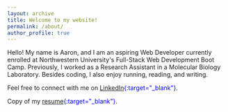 ```yaml
---
layout: archive
title: Welcome to my website!
permalink: /about/
author_profile: true
---
```


Hello! My name is Aaron, and I am an aspiring Web Developer currently enrolled at Northwestern University's Full-Stack Web Development Boot Camp. Previously, I worked as a Research Assistant in a Molecular Biology Laboratory. Besides coding, I also enjoy running, reading, and writing.

Feel free to connect with me on <span style="color:blue">[LinkedIn][linkedin]{:target="_blank"}</span>.

Copy of my <span style="color:blue">[resume][resume]{:target="_blank"}</span>.

[linkedin]: https://www.linkedin.com/in/aaron-trierweiler-785b7465/
[resume]: /downloads/trierweilerResume.pdf
[bootcamp]: https://codingbootcamp.northwestern.edu/

  




